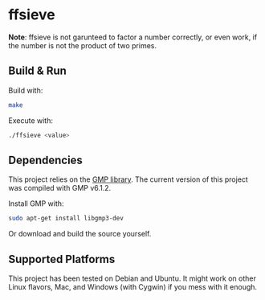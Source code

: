 # ffsieve

**Note**: ffsieve is not garunteed to factor a number correctly, or even work, if the number is not the product of two primes.

## Build & Run
Build with:
```sh
make
```
Execute with:
```sh
./ffsieve <value>
```
## Dependencies
This project relies on the [GMP library](https://gmplib.org/). The current version of this project was compiled with GMP v6.1.2.

Install GMP with:
```sh
sudo apt-get install libgmp3-dev
```
Or download and build the source yourself.

## Supported Platforms
This project has been tested on Debian and Ubuntu. It might work on other Linux flavors, Mac, and Windows (with Cygwin) if you mess with it enough.
